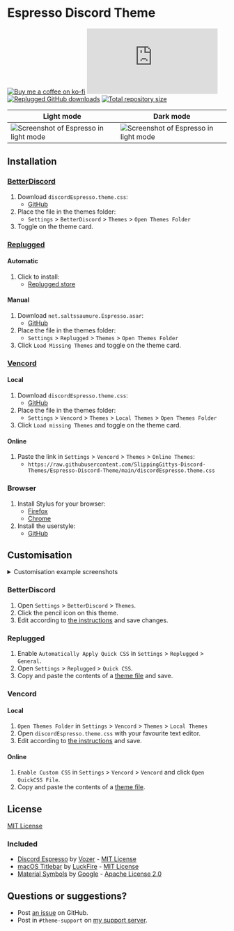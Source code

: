 [light]:            https://cdn.discordapp.com/attachments/1142305515439923260/1144468248541278268/espresso-light.png
[dark]:             https://cdn.discordapp.com/attachments/1142305515439923260/1144468248134426776/espresso-dark.png

[turquoise]:        https://user-images.githubusercontent.com/76500838/205454849-0cf7bbbd-3f58-4d0e-a60f-da2d75584a92.png
[lilac]:            https://user-images.githubusercontent.com/76500838/205454611-ffa55a34-05af-4c0f-9193-a926678ef8a4.png
[newspaper]:        https://user-images.githubusercontent.com/76500838/205516297-2230a211-9a46-42ae-a078-16a220780ed7.png
[tan]:              https://user-images.githubusercontent.com/76500838/205454527-57a32aca-fed0-47d8-8ad1-37df745fb1cc.png
[french-vanilla]:   https://user-images.githubusercontent.com/76500838/206921993-aea69b03-16e0-4622-906c-90484e3b7b84.png
[material-dark]:    https://user-images.githubusercontent.com/76500838/207605611-867d9cb9-965c-4d92-9df0-9d7f15c19a72.png
[clear]:            https://user-images.githubusercontent.com/76500838/211976823-c10d3abe-1e13-41c4-a7a4-f324f894f46b.png
[fuoco]:            https://user-images.githubusercontent.com/76500838/211111737-2c9e8f49-4845-4ec1-8a41-d3b823354ab3.png
[dark-pastel]:      https://user-images.githubusercontent.com/76500838/211111809-889a5d8f-1ea1-481a-99d2-d91250134186.png
[twitter-blue]:     https://user-images.githubusercontent.com/76500838/211111884-862cf444-35db-49cf-b911-f7565af4595f.png
[evening]:          https://user-images.githubusercontent.com/76500838/221325728-f1fd1419-11d4-4cdb-b4ac-e61709dea5f0.png
[tokyo-night]:      https://user-images.githubusercontent.com/76500838/205454490-0a654393-dfa7-42c6-b997-b2c8084c045c.png
[thinkpad]:         https://user-images.githubusercontent.com/76500838/207597977-8a3695ec-a78c-4108-9d03-70d80e10b0b9.png
[oled]:             https://user-images.githubusercontent.com/76500838/205515149-de37e945-77fb-4dc1-beca-c5b45056a006.png

[css-color]:        https://developer.mozilla.org/en-US/docs/Web/CSS/color_value
[discord]:          https://discord.gg/uy8nKQVatp

[BetterDiscord]:    https://betterdiscord.app/
[Replugged]:        https://replugged.dev/
[Vencord]:          https://github.com/Vendicated/Vencord
[stylus-firefox]:   https://addons.mozilla.org/en-US/firefox/addon/styl-us/
[stylus-chrome]:    https://chrome.google.com/webstore/detail/stylus/clngdbkpkpeebahjckkjfobafhncgmne

[shield-donate]:    https://img.shields.io/badge/Donate-ko--fi-orange?style=flat-square&logo=kofi&logoColor=orange
[ko-fi]:            https://ko-fi.com/saltssaumure "Buy me a coffee!"

[shield-bd-dl]:     https://img.shields.io/github/downloads/SlippingGittys-Discord-Themes/Espresso-Discord-Theme/discordEspresso.theme.css?color=purple&label=Downloads&style=flat-square
[shield-asar-dl]:   https://img.shields.io/github/downloads/MiniDiscordThemes/Espresso/net.saltssaumure.Espresso.asar?color=purple&label=Downloads&style=flat-square
[shield-repo-size]: https://img.shields.io/github/repo-size/MiniDiscordThemes/Espresso?label=Repository&style=flat-square "Total size"

[github]:           https://github.com/MiniDiscordThemes/Espresso
[issues]:           https://github.com/MiniDiscordThemes/Espresso/issues
[license]:          https://github.com/MiniDiscordThemes/Espresso/blob/main/LICENSE
[.theme.css]:       https://github.com/SlippingGittys-Discord-Themes/Espresso-Discord-Theme/blob/main/discordEspresso.theme.css
[.user.css]:        https://github.com/SlippingGittys-Discord-Themes/Espresso-Discord-Theme/raw/main/discordEspresso.user.css

[themes]:           https://github.com/SlippingGittys-Discord-Themes/Espresso-Discord-Theme/tree/main/themes

[espresso]: https://github.com/SlippingGittys-Discord-Themes/Espresso-Discord-Theme
[license-espresso]: https://github.com/SlippingGittys-Discord-Themes/Espresso-Discord-Theme/blob/main/LICENSE
[author-espresso]: https://github.com/SlippingGitty

[macos-titlebar]: https://github.com/discord-extensions/macos-titlebar
[license-macos-titlebar]: https://github.com/discord-extensions/macos-titlebar/blob/master/LICENSE
[author-macos-titlebar]: https://github.com/LuckFire

[material-symbols]: https://github.com/google/material-design-icons
[license-material-symbols]: https://github.com/google/material-design-icons/blob/master/LICENSE
[author-material-symbols]: https://github.com/google

[release-bd]:       https://betterdiscord.app/theme/?id=000 "BetterDiscord store page"
[release-rp]:       https://replugged.dev/store/net.saltssaumure.Espresso "Replugged store page"
[release-bd-gh]:    https://github.com/SlippingGittys-Discord-Themes/Espresso-Discord-Theme/releases/latest/download/discordEspresso.theme.css "Get latest release"
[release-rp-gh]:    https://github.com/MiniDiscordThemes/Espresso/releases/latest/download/net.saltssaumure.Espresso.asar "Get latest release"

# Espresso Discord Theme
[![Buy me a coffee on ko-fi][shield-donate]][ko-fi]
[![BetterDiscord GitHub downloads][shield-bd-dl]][release-bd-gh]
[![Replugged GitHub downloads][shield-asar-dl]][release-rp-gh]
[![Total repository size][shield-repo-size]][github]

| Light mode                                     | Dark mode                                     |
| ---------------------------------------------- | --------------------------------------------- |
| ![Screenshot of Espresso in light mode][light] | ![Screenshot of Espresso in light mode][dark] |

## Installation

### [BetterDiscord][BetterDiscord]
1. Download `discordEspresso.theme.css`:
    - [GitHub][release-bd-gh]
2. Place the file in the themes folder:
    - `Settings` > `BetterDiscord` > `Themes` > `Open Themes Folder`
3. Toggle on the theme card.

### [Replugged][Replugged]
#### Automatic
1. Click to install:
    - [Replugged store][release-rp]
#### Manual
1. Download `net.saltssaumure.Espresso.asar`:
    - [GitHub][release-rp-gh]
2. Place the file in the themes folder:
    - `Settings` > `Replugged` > `Themes` > `Open Themes Folder`
3. Click `Load Missing Themes` and toggle on the theme card.

### [Vencord][Vencord]
#### Local
1. Download `discordEspresso.theme.css`:
    - [GitHub][release-bd-gh]
2. Place the file in the themes folder:
    - `Settings` > `Vencord` > `Themes` > `Local Themes` > `Open Themes Folder`
3. Click `Load missing Themes` and toggle on the theme card.
#### Online
1. Paste the link in `Settings` > `Vencord` > `Themes` > `Online Themes`:
    - `https://raw.githubusercontent.com/SlippingGittys-Discord-Themes/Espresso-Discord-Theme/main/discordEspresso.theme.css`

### Browser
1. Install Stylus for your browser:
    - [Firefox][stylus-firefox]
    - [Chrome][stylus-chrome]
2. Install the userstyle:
    - [GitHub][.user.css]

## Customisation

<details>
<summary>Customisation example screenshots</summary>

[![Turquoise][turquoise]][turquoise-link]

</details>

### BetterDiscord
1. Open `Settings` > `BetterDiscord` > `Themes`.
2. Click the pencil icon on this theme.
3. Edit according to [the instructions][themes] and save changes.

### Replugged
1. Enable `Automatically Apply Quick CSS` in `Settings` > `Replugged` > `General`.
2. Open `Settings` > `Replugged` > `Quick CSS`.
3. Copy and paste the contents of a [theme file][themes] and save.

### Vencord
#### Local
1. `Open Themes Folder` in `Settings` > `Vencord` > `Themes` > `Local Themes`
3. Open `discordEspresso.theme.css` with your favourite text editor.
4. Edit according to [the instructions][themes] and save.
#### Online
1. `Enable Custom CSS` in `Settings` > `Vencord` > `Vencord` and click `Open QuickCSS File`.
2. Copy and paste the contents of a [theme file][themes].

## License
[MIT License][license]

### Included
- [Discord Espresso][espresso] by [Vozer][author-espresso] - [MIT License][license-espresso]
- [macOS Titlebar][macos-titlebar] by [LuckFire][author-macos-titlebar] - [MIT License][license-macos-titlebar]
- [Material Symbols][material-symbols] by [Google][author-material-symbols] - [Apache License 2.0][license-material-symbols]

## Questions or suggestions?
- Post [an issue][issues] on GitHub.
- Post in `#theme-support` on [my support server][discord].